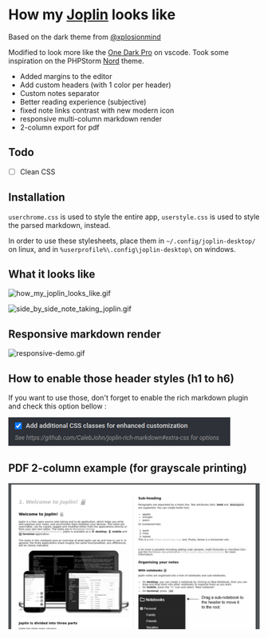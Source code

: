# How my [Joplin](https://joplinapp.org/) looks like

Based on the dark theme from [@xplosionmind](https://github.com/xplosionmind/joplin-theme)

Modified to look more like the [One Dark Pro](https://github.com/Binaryify/OneDark-Pro) on vscode.
Took some inspiration on the PHPStorm [Nord](https://www.nordtheme.com/ports/jetbrains) theme.

- Added margins to the editor
- Add custom headers (with 1 color per header)
- Custom notes separator
- Better reading experience (subjective)
- fixed note links contrast with new modern icon
- responsive multi-column markdown render
- 2-column export for pdf

## Todo

- [ ] Clean CSS


## Installation

`userchrome.css` is used to style the entire app, `userstyle.css` is used to style the parsed markdown, instead.

In order to use these stylesheets, place them in `~/.config/joplin-desktop/` on linux, and in `%userprofile%\.config\joplin-desktop\` on windows.

## What it looks like

![how_my_joplin_looks_like.gif](./_resources/3ff4c2509d9c4095996bc6db57c004c9.gif)

![side_by_side_note_taking_joplin.gif](./_resources/5e0aa07405f84903ac89881f1663bf93.gif)

## Responsive markdown render

![responsive-demo.gif](./_resources/responsive-demo.gif)

## How to enable those header styles (h1 to h6)

If you want to use those, don't forget to enable the rich markdown plugin and check this option bellow :

![Rich Markdown plugin option to check](_resources/additional_cc_classes.png)

## PDF 2-column example (for grayscale printing)

![pdf-grayscale-demo](_resources/pdf-grayscale-example.png)
